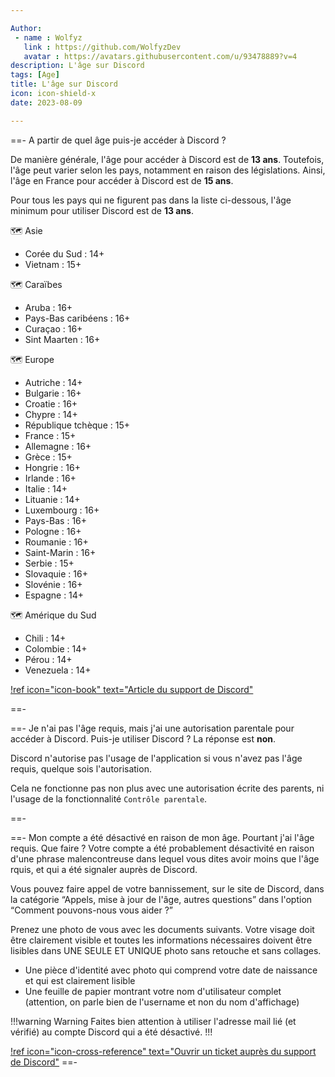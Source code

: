 ```yaml
---

Author: 
 - name : Wolfyz
   link : https://github.com/WolfyzDev
   avatar : https://avatars.githubusercontent.com/u/93478889?v=4
description: L'âge sur Discord
tags: [Age]
title: L'âge sur Discord
icon: icon-shield-x
date: 2023-08-09

---
```


==- A partir de quel âge puis-je accéder à Discord ?

De manière générale, l'âge pour accéder à Discord est de **13 ans**. 
Toutefois, l'âge peut varier selon les pays, notamment en raison des législations. 
Ainsi, l'âge en France pour accéder à Discord est de **15 ans**. 

Pour tous les pays qui ne figurent pas dans la liste ci-dessous, l'âge minimum pour utiliser Discord est de **13 ans**.

🗺️ Asie

- Corée du Sud : 14+
- Vietnam : 15+

🗺️ Caraïbes

- Aruba : 16+
- Pays-Bas caribéens : 16+
- Curaçao : 16+
- Sint Maarten : 16+

🗺️ Europe

- Autriche : 14+
- Bulgarie : 16+
- Croatie : 16+
- Chypre : 14+
- République tchèque : 15+
- France : 15+
- Allemagne : 16+
- Grèce : 15+
- Hongrie : 16+
- Irlande : 16+
- Italie : 14+
- Lituanie : 14+
- Luxembourg : 16+
- Pays-Bas : 16+
- Pologne : 16+
- Roumanie : 16+
- Saint-Marin : 16+
- Serbie : 15+
- Slovaquie : 16+
- Slovénie : 16+
- Espagne : 14+

🗺️ Amérique du Sud

- Chili : 14+
- Colombie : 14+
- Pérou : 14+
- Venezuela : 14+

[!ref icon="icon-book" text="Article du support de Discord"](https://support.discord.com/hc/fr/articles/360040724612)

==-

==- Je n'ai pas l'âge requis, mais j'ai une autorisation parentale pour accéder à Discord. Puis-je utiliser Discord ? 
La réponse est **non**. 

Discord n'autorise pas l'usage de l'application si vous n'avez pas l'âge requis, quelque sois l'autorisation. 

Cela ne fonctionne pas non plus avec une autorisation écrite des parents, ni l'usage de la fonctionnalité `Contrôle parentale`.

==-

==- Mon compte a été désactivé en raison de mon âge. Pourtant j'ai l'âge requis. Que faire ? 
Votre compte a été probablement désactivité en raison d'une phrase malencontreuse dans lequel vous dites avoir moins que l'âge rquis, et qui a été signaler auprès de Discord. 

Vous pouvez faire appel de votre bannissement, sur le site de Discord, dans la catégorie “Appels, mise à jour de l'âge, autres questions” dans l'option “Comment pouvons-nous vous aider ?”

Prenez une photo de vous avec les documents suivants. Votre visage doit être clairement visible et toutes les informations nécessaires doivent être lisibles dans UNE SEULE ET UNIQUE photo sans retouche et sans collages.

- Une pièce d'identité avec photo qui comprend votre date de naissance et qui est clairement lisible
- Une feuille de papier montrant votre nom d'utilisateur complet (attention, on parle bien de l'username et non du nom d'affichage)

!!!warning Warning
Faites bien attention à utiliser l'adresse mail lié (et vérifié) au compte Discord qui a été désactivé. 
!!!

[!ref icon="icon-cross-reference" text="Ouvrir un ticket auprès du support de Discord"](https://dis.gd/request)
==-